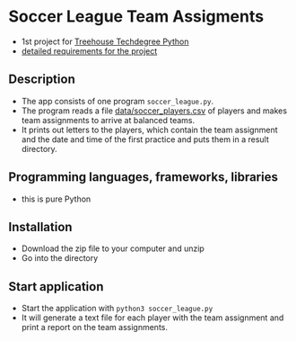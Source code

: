 # Soccer League Team Assigments
- 1st project for [Treehouse Techdegree Python](https://teamtreehouse.com/techdegree/python-web-development)
- [detailed requirements for the project](docs/assignment.md)

## Description
- The app consists of one program `soccer_league.py`.
- The program reads a file [data/soccer_players.csv](data/soccer_players.csv) of players
and makes team assignments to arrive at balanced teams.
- It prints out letters to the players, which contain the team assignment and the date and time of the first practice and puts them in a result directory.

## Programming languages, frameworks, libraries
- this is pure Python

## Installation
- Download the zip file to your computer and unzip
- Go into the directory

## Start application
- Start the application with `python3 soccer_league.py`
- It will generate a text file for each player with the team assignment and print a report on the team assignments.

